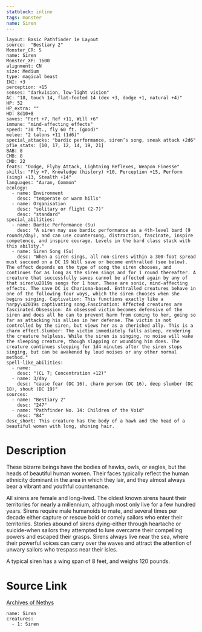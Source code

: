 ```yaml
---
statblock: inline
tags: monster
name: Siren
---
```

```statblock
layout: Basic Pathfinder 1e Layout
source:  "Bestiary 2"
Monster_CR: 5
name: Siren
Monster_XP: 1600
alignment: CN
size: Medium
type: magical beast
INI: +3
perception: +15
senses: "darkvision, low-light vision"
AC: "18, touch 14, flat-footed 14 (dex +3, dodge +1, natural +4)"
HP: 52
HP_extra: ""
HD: 8d10+8
saves: "Fort +7, Ref +11, Will +6"
immune: "mind-affecting effects"
speed: "30 ft., fly 60 ft. (good)"
melee: "2 talons +11 (1d6)"
special_attacks: "bardic performance, siren’s song, sneak attack +2d6"
pf1e_stats: [10, 17, 12, 14, 19, 21]
BAB: 8
CMB: 8
CMD: 22
feats: "Dodge, Flyby Attack, Lightning Reflexes, Weapon Finesse"
skills: "Fly +7, Knowledge (history) +10, Perception +15, Perform (sing) +13, Stealth +14"
languages: "Auran, Common"
ecology:
  - name: Environment
    desc: "temperate or warm hills"
  - name: Organisation
    desc: "solitary or flight (2-7)"
    desc: "standard"
special_abilities:
  - name: Bardic Performance (Su)
    desc: "A siren may use bardic performance as a 4th-level bard (9 rounds/day), and can use countersong, distraction, fascinate, inspire competence, and inspire courage. Levels in the bard class stack with this ability."
  - name: Siren Song (Su)
    desc: "When a siren sings, all non-sirens within a 300-foot spread must succeed on a DC 19 Will save or become enthralled (see below). The effect depends on the type of song the siren chooses, and continues for as long as the siren sings and for 1 round thereafter. A creature that successfully saves cannot be affected again by any of that siren\u2019s songs for 1 hour. These are sonic, mind-affecting effects. The save DC is Charisma-based. Enthralled creatures behave in one of the following four ways, which the siren chooses when she begins singing. Captivation: This functions exactly like a harpy\u2019s captivating song.Fascination: Affected creatures are fascinated.Obsession: An obsessed victim becomes defensive of the siren and does all he can to prevent harm from coming to her, going so far as attacking his allies in her defense. The victim is not controlled by the siren, but views her as a cherished ally. This is a charm effect.Slumber: The victim immediately falls asleep, rendering the creature helpless. While the siren is singing, no noise will wake the sleeping creature, though slapping or wounding him does. The creature continues sleeping for 1d4 minutes after the siren stops singing, but can be awakened by loud noises or any other normal method."
spell-like_abilities:
  - name:
    desc: "(CL 7; Concentration +12)"
  - name: 3/day
    desc: "cause fear (DC 16), charm person (DC 16), deep slumber (DC 18), shout (DC 19)"
sources:
  - name: "Bestiary 2"
    desc: "247"
  - name: "Pathfinder No. 14: Children of the Void"
    desc: "84"
desc_short: This creature has the body of a hawk and the head of a beautiful woman with long, shining hair.
```
# Description
These bizarre beings have the bodies of hawks, owls, or eagles, but the heads of beautiful human women. Their faces typically reflect the human ethnicity dominant in the area in which they lair, and they almost always bear a vibrant and youthful countenance.

All sirens are female and long-lived. The oldest known sirens haunt their territories for nearly a millennium, although most only live for a few hundred years. Sirens require male humanoids to mate, and several times per decade either capture or rescue bold or comely sailors who enter their territories. Stories abound of sirens dying-either through heartache or suicide-when sailors they attempted to lure overcame their compelling powers and escaped their grasps. Sirens always live near the sea, where their powerful voices can carry over the waves and attract the attention of unwary sailors who trespass near their isles.

A typical siren has a wing span of 8 feet, and weighs 120 pounds.
# Source Link
[Archives of Nethys](https://aonprd.com/MonsterDisplay.aspx?ItemName=Siren)
```encounter-table
name: Siren
creatures:
  - 1: Siren
```
